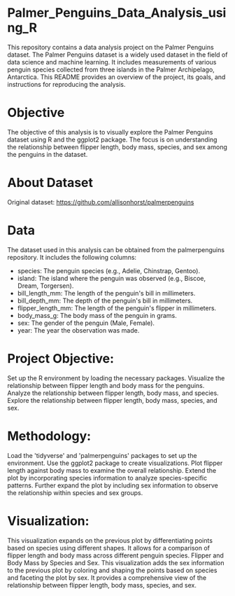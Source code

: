 # Palmer_Penguins_Data_Analysis_using_R

This repository contains a data analysis project on the Palmer Penguins dataset. The Palmer Penguins dataset is a widely used dataset in the field of data science and machine learning. It includes measurements of various penguin species collected from three islands in the Palmer Archipelago, Antarctica. This README provides an overview of the project, its goals, and instructions for reproducing the analysis.


# Objective
The objective of this analysis is to visually explore the Palmer Penguins dataset using R and the ggplot2 package. The focus is on understanding the relationship between flipper length, body mass, species, and sex among the penguins in the dataset.

# About Dataset
Original dataset: <https://github.com/allisonhorst/palmerpenguins>

# Data
The dataset used in this analysis can be obtained from the palmerpenguins repository. It includes the following columns:

- species: The penguin species (e.g., Adelie, Chinstrap, Gentoo).  
- island: The island where the penguin was observed (e.g., Biscoe, Dream, Torgersen).  
- bill_length_mm: The length of the penguin's bill in millimeters.  
- bill_depth_mm: The depth of the penguin's bill in millimeters.  
- flipper_length_mm: The length of the penguin's flipper in millimeters.  
- body_mass_g: The body mass of the penguin in grams.  
- sex: The gender of the penguin (Male, Female).  
- year: The year the observation was made.

# Project Objective:

Set up the R environment by loading the necessary packages. Visualize the relationship between flipper length and body mass for the penguins. Analyze the relationship between flipper length, body mass, and species. Explore the relationship between flipper length, body mass, species, and sex.

# Methodology:

Load the 'tidyverse' and 'palmerpenguins' packages to set up the environment. Use the ggplot2 package to create visualizations. Plot flipper length against body mass to examine the overall relationship. Extend the plot by incorporating species information to analyze species-specific patterns. Further expand the plot by including sex information to observe the relationship within species and sex groups.

# Visualization:

This visualization expands on the previous plot by differentiating points based on species using different shapes. It allows for a comparison of flipper length and body mass across different penguin species. Flipper and Body Mass by Species and Sex. This visualization adds the sex information to the previous plot by coloring and shaping the points based on species and faceting the plot by sex. It provides a comprehensive view of the relationship between flipper length, body mass, species, and sex.
